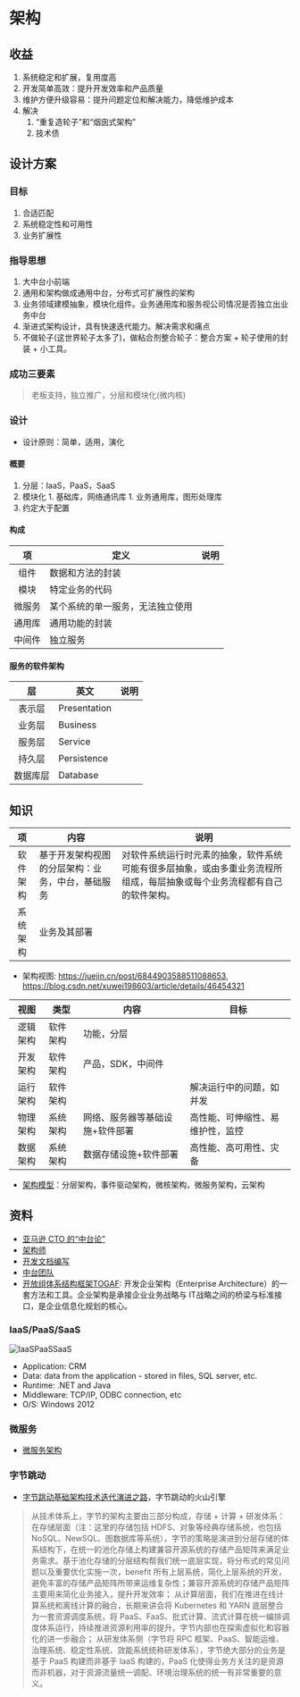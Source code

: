 # 架构

## 收益
1. 系统稳定和扩展，复用度高
1. 开发简单高效：提升开发效率和产品质量
1. 维护方便升级容易：提升问题定位和解决能力，降低维护成本
1. 解决
    1. “重复造轮子”和“烟囱式架构”
    1. 技术债

## 设计方案
### 目标
1. 合适匹配
1. 系统稳定性和可用性
1. 业务扩展性

### 指导思想
1. 大中台小前端
1. 通用和架构做成通用中台，分布式可扩展性的架构
1. 业务领域建模抽象，模块化组件。业务通用库和服务视公司情况是否独立出业务中台
1. 渐进式架构设计，具有快速迭代能力。解决需求和痛点
1. 不做轮子(这世界轮子太多了)，做粘合剂整合轮子：整合方案 + 轮子使用的封装 + 小工具。

### 成功三要素
> 老板支持，独立推广，分层和模块化(微内核)

### 设计
* 设计原则：简单，适用，演化

#### 概要
  1. 分层：IaaS，PaaS，SaaS
  1. 模块化
    1. 基础库，网络通讯库
    1. 业务通用库，图形处理库
  1. 约定大于配置

#### 构成
| 项 | 定义 | 说明 |
| :-: | - | - |
| 组件 | 数据和方法的封装 |  |
| 模块 | 特定业务的代码 |  |
| 微服务 | 某个系统的单一服务，无法独立使用 |  |
| 通用库 | 通用功能的封装 |  |
| 中间件 | 独立服务 |  |

#### 服务的软件架构
| 层 | 英文 | 说明 |
| :-: | - | - |
| 表示层 | Presentation |  |
| 业务层 | Business |  |
| 服务层 | Service |  |
| 持久层 | Persistence |  |
| 数据库层 | Database |  |

## 知识
| 项 | 内容 | 说明 |
| :-: | - | - |
| 软件架构 | 基于开发架构视图的分层架构：业务，中台，基础服务 | 对软件系统运行时元素的抽象，软件系统可能有很多层抽象，或由多重业务流程所组成，每层抽象或每个业务流程都有自己的软件架构。 |
| 系统架构 | 业务及其部署 |  |

* 架构视图: https://juejin.cn/post/6844903588511088653, https://blog.csdn.net/xuwei198603/article/details/46454321

| 视图 | 类型 | 内容 | 目标 |
| :-: | - | - | - |
| 逻辑架构 | 软件架构 | 功能，分层 |  |
| 开发架构 | 软件架构 | 产品，SDK，中间件 |  |
| 运行架构 | 软件架构 |  | 解决运行中的问题，如并发 |
| 物理架构 | 系统架构 | 网络、服务器等基础设施+软件部署 | 高性能、可伸缩性、易维护性，监控 |
| 数据架构 | 系统架构 | 数据存储设施+软件部署 | 高性能、高可用性、灾备 |

* [架构模型](http://www.ruanyifeng.com/blog/2016/09/software-architecture.html)：分层架构，事件驱动架构，微核架构，微服务架构，云架构

## 资料
* [亚马逊 CTO 的“中台论”](https://www.infoq.cn/article/SgOOkOhsQBcdkDDEIASg)
* [架构师](https://rd.wangyaqi.cn/#/hire/material/architect)
* [开发文档编写](https://tech.wangyaqi.cn/#/doc/dev)
* [中台团队](https://rd.wangyaqi.cn/#/hire/material/zt)
* [开放组体系结构框架TOGAF](https://zhuanlan.zhihu.com/p/47939015): 开发企业架构（Enterprise Architecture）的一套方法和工具。企业架构是承接企业业务战略与 IT战略之间的桥梁与标准接口，是企业信息化规划的核心。

### IaaS/PaaS/SaaS
![IaaSPaaSSaaS](https://pic4.zhimg.com/80/v2-1a82f8a4997b0ba53d801639d4c6706e_hd.jpg)
* Application: CRM
* Data: data from the application - stored in files, SQL server, etc.
* Runtime: .NET and Java
* Middleware: TCP/IP, ODBC connection, etc
* O/S: Windows 2012

### 微服务
* [微服务架构](https://developer.51cto.com/article/579943.html)

### 字节跳动
* [字节跳动基础架构技术迭代演进之路](https://www.infoq.cn/article/4DfsBVMVwhmeJN5Z7stX)，字节跳动的火山引擎
> 从技术体系上，字节的架构主要由三部分构成，存储 + 计算 + 研发体系：
在存储层面（注：这里的存储包括 HDFS、对象等经典存储系统，也包括 NoSQL、NewSQL、图数据库等系统），字节的策略是演进到分层存储的体系结构下，在统一的池化存储上构建兼容开源系统的存储产品矩阵来满足业务需求。基于池化存储的分层结构帮我们统一底层实现，将分布式的常见问题以及重要优化实施一次，benefit 所有上层系统，简化上层系统的开发，避免丰富的存储产品矩阵所带来运维复杂性；兼容开源系统的存储产品矩阵主要用来简化业务接入，提升开发效率；
从计算层面，我们在推进在线计算系统和离线计算的融合，长期来讲会将 Kubernetes 和 YARN 底层整合为一套资源调度系统，将 PaaS、FaaS、批式计算、流式计算在统一编排调度体系运行，持续推进资源利用率的提升。字节内部也在探索虚拟化和容器化的进一步融合；
从研发体系侧（字节将 RPC 框架、PaaS、智能运维、治理系统、稳定性系统、效能系统统称研发体系），字节绝大部分的业务是基于 PaaS 构建而非基于 IaaS 构建的，PaaS 化使得业务方关注的是资源而非机器，对于资源流量统一调配、环境治理系统的统一有非常重要的意义。
